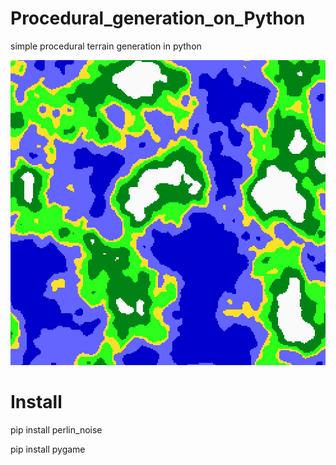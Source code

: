 # Procedural_generation_on_Python
simple procedural terrain generation in python

![alt-текст](https://github.com/Lolaperez2020/Procedural_generation_on_Python/blob/main/img/preview.png "icon")

Install
===========
pip install perlin_noise

pip install pygame
